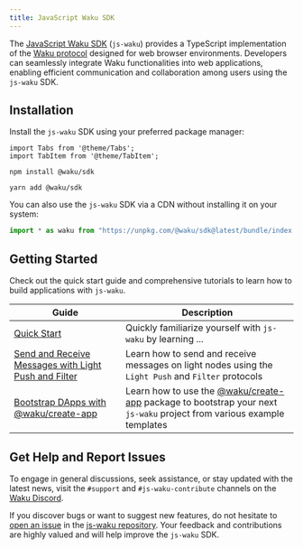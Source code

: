 ```yaml
---
title: JavaScript Waku SDK
---
```


The [JavaScript Waku SDK](https://github.com/waku-org/js-waku) (`js-waku`) provides a TypeScript implementation of the [Waku protocol](/) designed for web browser environments. Developers can seamlessly integrate Waku functionalities into web applications, enabling efficient communication and collaboration among users using the `js-waku` SDK.

## Installation

Install the `js-waku` SDK using your preferred package manager:

```mdx-code-block
import Tabs from '@theme/Tabs';
import TabItem from '@theme/TabItem';
```

<Tabs>
<TabItem value="npm" label="npm">

```shell
npm install @waku/sdk
```

</TabItem>
<TabItem value="yarn" label="Yarn">

```shell
yarn add @waku/sdk
```

</TabItem>
</Tabs>

You can also use the `js-waku` SDK via a CDN without installing it on your system:

```js
import * as waku from "https://unpkg.com/@waku/sdk@latest/bundle/index.js";
```

## Getting Started

Check out the quick start guide and comprehensive tutorials to learn how to build applications with `js-waku`.

| Guide | Description |
| - | - |
| [Quick Start](/guides/js-waku/quick-start) | Quickly familiarize yourself with `js-waku` by learning ... |
| [Send and Receive Messages with Light Push and Filter](/guides/js-waku/lightpush-filter) | Learn how to send and receive messages on light nodes using the `Light Push` and `Filter` protocols |
| [Bootstrap DApps with @waku/create-app](/guides/js-waku/waku-create-app) | Learn how to use the [@waku/create-app](https://www.npmjs.com/package/@waku/create-app) package to bootstrap your next `js-waku` project from various example templates |

## Get Help and Report Issues

To engage in general discussions, seek assistance, or stay updated with the latest news, visit the `#support` and `#js-waku-contribute` channels on the [Waku Discord](https://discord.waku.org).

If you discover bugs or want to suggest new features, do not hesitate to [open an issue](https://github.com/waku-org/js-waku/issues/new/) in the [js-waku repository](https://github.com/waku-org/js-waku). Your feedback and contributions are highly valued and will help improve the `js-waku` SDK.